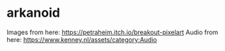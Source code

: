 # arkanoid

Images from here: https://petraheim.itch.io/breakout-pixelart
Audio from here: https://www.kenney.nl/assets/category:Audio